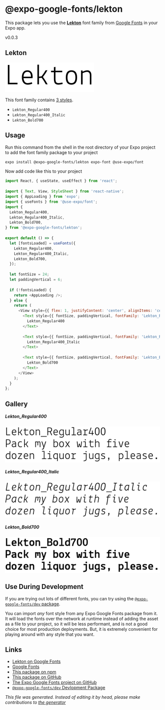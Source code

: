 # @expo-google-fonts/lekton

This package lets you use the [**Lekton**](https://fonts.google.com/specimen/Lekton) font family from [Google Fonts](https://fonts.google.com/) in your Expo app.

v0.0.3

## Lekton

![Lekton](./font-family.png)

This font family contains [3 styles](#gallery).

- `Lekton_Regular400`
- `Lekton_Regular400_Italic`
- `Lekton_Bold700`

## Usage

Run this command from the shell in the root directory of your Expo project to add the font family package to your project
```sh
expo install @expo-google-fonts/lekton expo-font @use-expo/font
```

Now add code like this to your project
```js
import React, { useState, useEffect } from 'react';

import { Text, View, StyleSheet } from 'react-native';
import { AppLoading } from 'expo';
import { useFonts } from '@use-expo/font';
import {
  Lekton_Regular400,
  Lekton_Regular400_Italic,
  Lekton_Bold700,
} from '@expo-google-fonts/lekton';

export default () => {
  let [fontsLoaded] = useFonts({
    Lekton_Regular400,
    Lekton_Regular400_Italic,
    Lekton_Bold700,
  });

  let fontSize = 24;
  let paddingVertical = 6;

  if (!fontsLoaded) {
    return <AppLoading />;
  } else {
    return (
      <View style={{ flex: 1, justifyContent: 'center', alignItems: 'center' }}>
        <Text style={{ fontSize, paddingVertical, fontFamily: 'Lekton_Regular400' }}>
          Lekton_Regular400
        </Text>

        <Text style={{ fontSize, paddingVertical, fontFamily: 'Lekton_Regular400_Italic' }}>
          Lekton_Regular400_Italic
        </Text>

        <Text style={{ fontSize, paddingVertical, fontFamily: 'Lekton_Bold700' }}>
          Lekton_Bold700
        </Text>
      </View>
    );
  }
};

```

## Gallery

##### Lekton_Regular400
![Lekton_Regular400](./919f93dff330901c348455426b31bc6ad6270b29b4527387ab2f16ae1a8b1b37.ttf.png)

##### Lekton_Regular400_Italic
![Lekton_Regular400_Italic](./5bdc665e2f574f3cde6b0db13ba296956f6736f4277decf03a015151ca063072.ttf.png)

##### Lekton_Bold700
![Lekton_Bold700](./34d7bf522a1cd2ddb84bd57082d9651c5155029004a5a66c713dec61c865ab08.ttf.png)


## Use During Development

If you are trying out lots of different fonts, you can try using the [`@expo-google-fonts/dev` package](https://www.npmjs.com/package/@expo-google-fonts/dev).

You can import *any* font style from any Expo Google Fonts package from it. It will load the fonts
over the network at runtime instead of adding the asset as a file to your project, so it will be 
less performant, and is not a good choice for most production deployments. But, it is extremely convenient
for playing around with any style that you want.

## Links

- [Lekton on Google Fonts](https://fonts.google.com/specimen/Lekton)
- [Google Fonts](https://fonts.google.com/)
- [This package on npm](https://www.npmjs.com/package/@expo-google-fonts/lekton)
- [This package on GitHub](https://github.com/expo/google-fonts/tree/master/font-packages/lekton)
- [The Expo Google Fonts project on GitHub](https://github.com/expo/google-fonts)
- [`@expo-google-fonts/dev` Devlopment Package](https://github.com/expo/google-fonts/tree/master/font-packages/dev)


*This file was generated. Instead of editing it by head, please make contributions to [the generator](https://github.com/expo/google-fonts/tree/master/packages/generator)*
